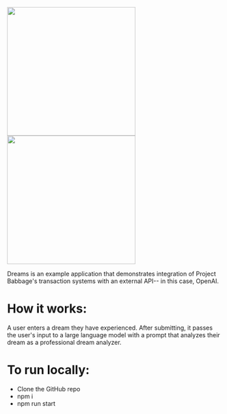 <img src="https://github.com/p2ppsr/coinflip/assets/16784480/57c3a50e-dd9b-4b8b-837f-b84358d48918" width="300">

<br/>

<img src="https://github.com/p2ppsr/dreams/assets/16784480/dd0dbb4b-5ed4-4326-b40d-6b17809a13b5" width="300">

<p>
  Dreams is an example application that demonstrates integration of Project Babbage's transaction systems with an external
  API-- in this case, OpenAI.
</p>

<h1>How it works:</h1>

<p>
  A user enters a dream they have experienced. After submitting, it passes the user's input to a large language model with a prompt that analyzes their dream as a professional dream analyzer.
</p>

<h1>To run locally:</h1>
<ul>
  <li>Clone the GitHub repo</li>
  <li>npm i</li>
  <li>npm run start</li>
</ul>